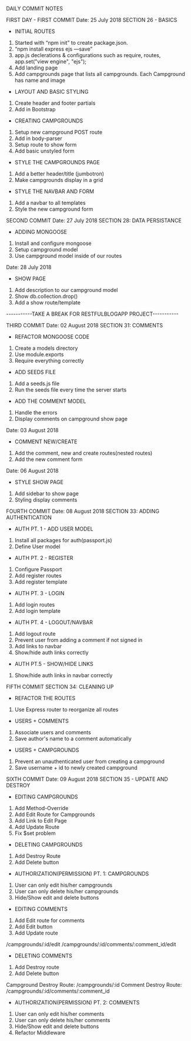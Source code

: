  DAILY COMMIT NOTES

FIRST DAY - FIRST COMMIT
Date: 25 July 2018
SECTION 26 - BASICS

* INITIAL ROUTES

1. Started with “npm init” to create package.json. 
2. “npm install express ejs —save”
3. app.js declerations & configurations such as require, routes, app.set("view engine", "ejs"); 
4. Add landing page
5. Add campgrounds page that lists all campgrounds. Each Campground has name and image

* LAYOUT AND BASIC STYLING

1. Create header and footer partials
2. Add in Bootstrap

* CREATING CAMPGROUNDS

1. Setup new campground POST route
2. Add in body-parser
3. Setup route to show form
4. Add basic unstyled form

* STYLE THE CAMPGROUNDS PAGE

1. Add a better header/title (jumbotron)
2. Make campgrounds display in a grid

* STYLE THE NAVBAR AND FORM

1. Add a navbar to all templates
2. Style the new campground form

SECOND COMMIT
Date: 27 July 2018
SECTION 28: DATA PERSISTANCE

* ADDING MONGOOSE

1. Install and configure mongoose
2. Setup campground model
3. Use campground model inside of our routes

Date: 28 July 2018
* SHOW PAGE

1. Add description to our campground model
2. Show db.collection.drop()
3. Add a show route/template

-----------TAKE A BREAK FOR RESTFULBLOGAPP PROJECT-----------

THIRD COMMIT
Date: 02 August  2018
SECTION 31: COMMENTS

* REFACTOR MONGOOSE CODE

1. Create a models directory
2. Use module.exports
3. Require everything correctly

* ADD SEEDS FILE

1. Add a seeds.js file
2. Run the seeds file every time the server starts

* ADD THE COMMENT MODEL
1. Handle the errors
2. Display comments on campground show page
 
Date: 03 August 2018
* COMMENT NEW/CREATE
1. Add the comment, new and create routes(nested routes)
2. Add the new comment form

Date: 06 August 2018
* STYLE SHOW PAGE
1. Add sidebar to show page
2. Styling display comments 

FOURTH COMMIT
Date: 08 August 2018
SECTION 33: ADDING AUTHENTICATION

* AUTH PT. 1 - ADD USER MODEL
1. Install all packages for auth(passport.js)
2. Define User model

* AUTH PT. 2 - REGISTER
1. Configure Passport
2. Add register routes
3. Add register template

* AUTH PT. 3 - LOGIN
1. Add login routes
2. Add login template

* AUTH PT. 4 - LOGOUT/NAVBAR
1. Add logout route
2. Prevent user from adding a comment if not signed in
3. Add links to navbar
4. Show/hide auth links correctly

* AUTH PT.5 - SHOW/HIDE LINKS
1. Show/hide auth links in navbar correctly

FIFTH COMMIT
SECTION 34: CLEANING UP

* REFACTOR THE ROUTES
1. Use Express router to reorganize all routes

* USERS + COMMENTS
1. Associate users and comments
2. Save author's name to a comment automatically

* USERS + CAMPGROUNDS
1. Prevent an unauthenticated user from creating a campground
2. Save username + id to newly created campground
 
SIXTH COMMIT
Date: 09 August 2018
SECTION 35 - UPDATE AND DESTROY

* EDITING CAMPGROUNDS
1. Add Method-Override
2. Add Edit Route for Campgrounds
3. Add Link to Edit Page
4. Add Update Route
5. Fix $set problem

* DELETING CAMPGROUNDS
1. Add Destroy Route
2. Add Delete button

* AUTHORIZATION(PERMISSION) PT. 1: CAMPGROUNDS
1. User can only edit his/her campgrounds
2. User can only delete his/her campgrounds
3. Hide/Show edit and delete buttons

* EDITING COMMENTS
1. Add Edit route for comments
2. Add Edit button
3. Add Update route
 
/campgrounds/:id/edit
/campgrounds/:id/comments/:comment_id/edit

* DELETING COMMENTS
1. Add Destroy route
2. Add Delete button

Campground Destroy Route:   /campgrounds/:id
Comment Destroy Route:      /campgrounds/:id/comments/:comment_id

* AUTHORIZATION(PERMISSION) PT. 2: COMMENTS
1. User can only edit his/her comments
2. User can only delete his/her comments
3. Hide/Show edit and delete buttons
4. Refactor Middleware

